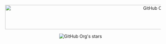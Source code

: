 <p align="center">
  <img alt="GitHub Org's stars" width="1000" height="80" src="https://i.pinimg.com/originals/9e/3d/c4/9e3dc44bced5bb5c0d9cc6f439500b02.gif"
</p>

<p align="center">
  <img alt="GitHub Org's stars" src="https://img.shields.io/github/stars/ghostwond3r?style=social">&nbsp;&nbsp;&nbsp;&nbsp;
</p>
